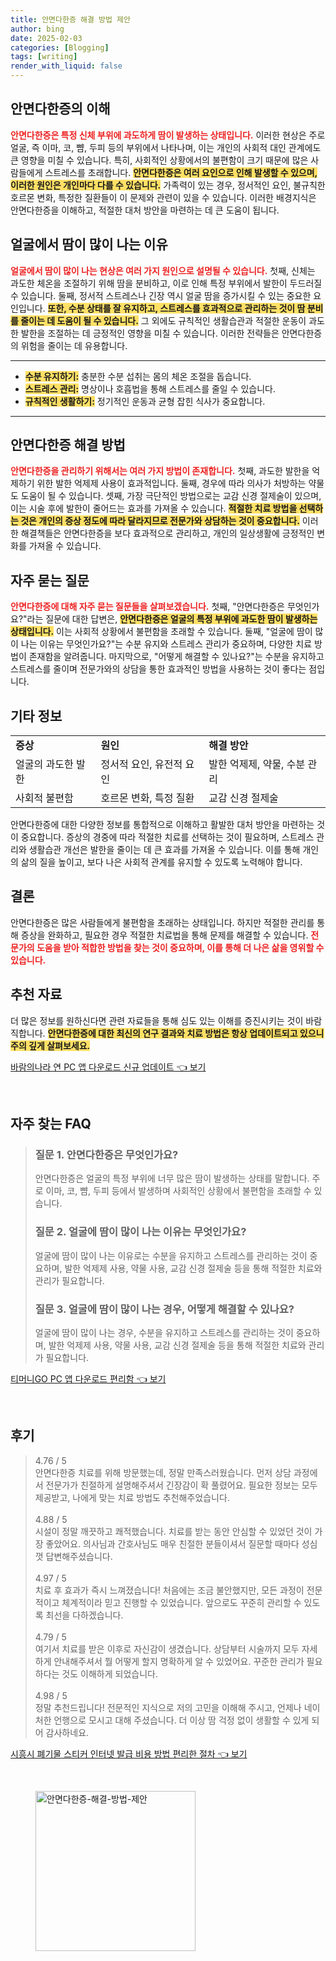 ```yaml
---
title: 안면다한증 해결 방법 제안
author: bing
date: 2025-02-03
categories: [Blogging]
tags: [writing]
render_with_liquid: false
---
```



<h2 id='안면다한증_이해'>안면다한증의 이해</h2>

<p><b><span style="color: #ee2323;">안면다한증은 특정 신체 부위에 과도하게 땀이 발생하는 상태입니다.</span></b> 이러한 현상은 주로 얼굴, 즉 이마, 코, 뺨, 두피 등의 부위에서 나타나며, 이는 개인의 사회적 대인 관계에도 큰 영향을 미칠 수 있습니다. 특히, 사회적인 상황에서의 불편함이 크기 때문에 많은 사람들에게 스트레스를 초래합니다. <b><span style="background-color: #ffe066;">안면다한증은 여러 요인으로 인해 발생할 수 있으며, 이러한 원인은 개인마다 다를 수 있습니다.</span></b> 가족력이 있는 경우, 정서적인 요인, 불규칙한 호르몬 변화, 특정한 질환들이 이 문제와 관련이 있을 수 있습니다. 이러한 배경지식은 안면다한증을 이해하고, 적절한 대처 방안을 마련하는 데 큰 도움이 됩니다.</p>

<h2 id='얼굴_땀_증상'>얼굴에서 땀이 많이 나는 이유</h2>

<p><b><span style="color: #ee2323;">얼굴에서 땀이 많이 나는 현상은 여러 가지 원인으로 설명될 수 있습니다.</span></b> 첫째, 신체는 과도한 체온을 조절하기 위해 땀을 분비하고, 이로 인해 특정 부위에서 발한이 두드러질 수 있습니다. 둘째, 정서적 스트레스나 긴장 역시 얼굴 땀을 증가시킬 수 있는 중요한 요인입니다. <b><span style="background-color: #ffe066;">또한, 수분 상태를 잘 유지하고, 스트레스를 효과적으로 관리하는 것이 땀 분비를 줄이는 데 도움이 될 수 있습니다.</span></b> 그 외에도 규칙적인 생활습관과 적절한 운동이 과도한 발한을 조절하는 데 긍정적인 영향을 미칠 수 있습니다. 이러한 전략들은 안면다한증의 위험을 줄이는 데 유용합니다.</p>

<hr />

<ul>
    <li><b><span style="background-color: #ffe066;">수분 유지하기:</span></b> 충분한 수분 섭취는 몸의 체온 조절을 돕습니다.</li>
    <li><b><span style="background-color: #ffe066;">스트레스 관리:</span></b> 명상이나 호흡법을 통해 스트레스를 줄일 수 있습니다.</li>
    <li><b><span style="background-color: #ffe066;">규칙적인 생활하기:</span></b> 정기적인 운동과 균형 잡힌 식사가 중요합니다.</li>
</ul>

<hr />

<h2 id='안면다한증_해결법'>안면다한증 해결 방법</h2>

<p><b><span style="color: #ee2323;">안면다한증을 관리하기 위해서는 여러 가지 방법이 존재합니다.</span></b> 첫째, 과도한 발한을 억제하기 위한 발한 억제제 사용이 효과적입니다. 둘째, 경우에 따라 의사가 처방하는 약물도 도움이 될 수 있습니다. 셋째, 가장 극단적인 방법으로는 교감 신경 절제술이 있으며, 이는 시술 후에 발한이 줄어드는 효과를 가져올 수 있습니다. <b><span style="background-color: #ffe066;">적절한 치료 방법을 선택하는 것은 개인의 증상 정도에 따라 달라지므로 전문가와 상담하는 것이 중요합니다.</span></b> 이러한 해결책들은 안면다한증을 보다 효과적으로 관리하고, 개인의 일상생활에 긍정적인 변화를 가져올 수 있습니다.</p>

<h2 id='자주_묻는_질문'>자주 묻는 질문</h2>

<p><b><span style="color: #ee2323;">안면다한증에 대해 자주 묻는 질문들을 살펴보겠습니다.</span></b> 첫째, "안면다한증은 무엇인가요?"라는 질문에 대한 답변은, <b><span style="background-color: #ffe066;">안면다한증은 얼굴의 특정 부위에 과도한 땀이 발생하는 상태입니다.</span></b> 이는 사회적 상황에서 불편함을 초래할 수 있습니다. 둘째, "얼굴에 땀이 많이 나는 이유는 무엇인가요?"는 수분 유지와 스트레스 관리가 중요하며, 다양한 치료 방법이 존재함을 알려줍니다. 마지막으로, "어떻게 해결할 수 있나요?"는 수분을 유지하고 스트레스를 줄이며 전문가와의 상담을 통한 효과적인 방법을 사용하는 것이 좋다는 점입니다.</p>

<h2 id='기타_정보'>기타 정보</h2>

<table>
    <tr>
        <td><b>증상</b></td>
        <td><b>원인</b></td>
        <td><b>해결 방안</b></td>
    </tr>
    <tr>
        <td>얼굴의 과도한 발한</td>
        <td>정서적 요인, 유전적 요인</td>
        <td>발한 억제제, 약물, 수분 관리</td>
    </tr>
    <tr>
        <td>사회적 불편함</td>
        <td>호르몬 변화, 특정 질환</td>
        <td>교감 신경 절제술</td>
    </tr>
</table>

<p>안면다한증에 대한 다양한 정보를 통합적으로 이해하고 활발한 대처 방안을 마련하는 것이 중요합니다. 증상의 경중에 따라 적절한 치료를 선택하는 것이 필요하며, 스트레스 관리와 생활습관 개선은 발한을 줄이는 데 큰 효과를 가져올 수 있습니다. 이를 통해 개인의 삶의 질을 높이고, 보다 나은 사회적 관계를 유지할 수 있도록 노력해야 합니다.</p>

<h2 id='결론'>결론</h2>

<p>안면다한증은 많은 사람들에게 불편함을 초래하는 상태입니다. 하지만 적절한 관리를 통해 증상을 완화하고, 필요한 경우 적절한 치료법을 통해 문제를 해결할 수 있습니다. <b><span style="color: #ee2323;">전문가의 도움을 받아 적합한 방법을 찾는 것이 중요하며, 이를 통해 더 나은 삶을 영위할 수 있습니다.</span></b></p>

<h2 id='추천_자료'>추천 자료</h2>

<p>더 많은 정보를 원하신다면 관련 자료들을 통해 심도 있는 이해를 증진시키는 것이 바람직합니다. <b><span style="background-color: #ffe066;">안면다한증에 대한 최신의 연구 결과와 치료 방법은 항상 업데이트되고 있으니 주의 깊게 살펴보세요.</span></b></p>


<p><a class="click-button" title="바람의나라 연 PC 앱 다운로드 신규 업데이트" href="https://yellowplanner.github.io/posts/%EB%B0%94%EB%9E%8C%EC%9D%98%EB%82%98%EB%9D%BC-%EC%97%B0-PC-%EC%95%B1-%EB%8B%A4%EC%9A%B4%EB%A1%9C%EB%93%9C-%EC%8B%A0%EA%B7%9C-%EC%97%85%EB%8D%B0%EC%9D%B4%ED%8A%B8/" rel="dofollow">바람의나라 연 PC 앱 다운로드 신규 업데이트 👈 보기</a></p><br>
<h2 id='자주_찾는_FAQ'>자주 찾는 FAQ</h2>
<div itemscope="" itemtype="https://schema.org/FAQPage"> 
<blockquote> 
<div itemscope="" itemprop="mainEntity" itemtype="https://schema.org/Question"> 
<h3 itemprop="name">질문 1. 안면다한증은 무엇인가요?</h3> 
<div itemscope="" itemprop="acceptedAnswer" itemtype="https://schema.org/Answer"> 
<span itemprop="text"> 
<p>안면다한증은 얼굴의 특정 부위에 너무 많은 땀이 발생하는 상태를 말합니다. 주로 이마, 코, 뺨, 두피 등에서 발생하며 사회적인 상황에서 불편함을 초래할 수 있습니다.</p> 
</span> 
</div> 
</div> 
<div itemscope="" itemprop="mainEntity" itemtype="https://schema.org/Question"> 
<h3 itemprop="name">질문 2. 얼굴에 땀이 많이 나는 이유는 무엇인가요?</h3> 
<div itemscope="" itemprop="acceptedAnswer" itemtype="https://schema.org/Answer"> 
<span itemprop="text"> 
<p>얼굴에 땀이 많이 나는 이유로는 수분을 유지하고 스트레스를 관리하는 것이 중요하며, 발한 억제제 사용, 약물 사용, 교감 신경 절제술 등을 통해 적절한 치료와 관리가 필요합니다.</p> 
</span> 
</div> 
</div> 
<div itemscope="" itemprop="mainEntity" itemtype="https://schema.org/Question"> 
<h3 itemprop="name">질문 3. 얼굴에 땀이 많이 나는 경우, 어떻게 해결할 수 있나요?</h3> 
<div itemscope="" itemprop="acceptedAnswer" itemtype="https://schema.org/Answer"> 
<span itemprop="text"> 
<p>얼굴에 땀이 많이 나는 경우, 수분을 유지하고 스트레스를 관리하는 것이 중요하며, 발한 억제제 사용, 약물 사용, 교감 신경 절제술 등을 통해 적절한 치료와 관리가 필요합니다.</p> 
</span> 
</div> 
</div> 
</blockquote> 
</div>
<p><a class="click-button" title="티머니GO PC 앱 다운로드 편리함" href="https://yellowplanner.github.io/posts/%ED%8B%B0%EB%A8%B8%EB%8B%88GO-PC-%EC%95%B1-%EB%8B%A4%EC%9A%B4%EB%A1%9C%EB%93%9C-%ED%8E%B8%EB%A6%AC%ED%95%A8/" rel="dofollow">티머니GO PC 앱 다운로드 편리함 👈 보기</a></p><br>
<h2 id='후기'>후기</h2>
<div itemscope itemtype="https://schema.org/Product">
  <blockquote>
  <div itemprop="review" itemscope itemtype="https://schema.org/Review">
      <div itemprop="reviewRating" itemscope itemtype="https://schema.org/Rating"> <span itemprop="ratingValue">4.76</span> / <span itemprop="bestRating">5</span> </div>
      <span itemprop="reviewBody">안면다한증 치료를 위해 방문했는데, 정말 만족스러웠습니다. 먼저 상담 과정에서 전문가가 친절하게 설명해주셔서 긴장감이 확 풀렸어요. 필요한 정보는 모두 제공받고, 나에게 맞는 치료 방법도 추천해주었습니다.</span>
  </div>
  <br>
  <div itemprop="review" itemscope itemtype="https://schema.org/Review">
      <div itemprop="reviewRating" itemscope itemtype="https://schema.org/Rating"> <span itemprop="ratingValue">4.88</span> / <span itemprop="bestRating">5</span> </div>
      <span itemprop="reviewBody">시설이 정말 깨끗하고 쾌적했습니다. 치료를 받는 동안 안심할 수 있었던 것이 가장 좋았어요. 의사님과 간호사님도 매우 친절한 분들이셔서 질문할 때마다 성심껏 답변해주셨습니다.</span>
  </div>
  <br>
  <div itemprop="review" itemscope itemtype="https://schema.org/Review">
      <div itemprop="reviewRating" itemscope itemtype="https://schema.org/Rating"> <span itemprop="ratingValue">4.97</span> / <span itemprop="bestRating">5</span> </div>
      <span itemprop="reviewBody">치료 후 효과가 즉시 느껴졌습니다! 처음에는 조금 불안했지만, 모든 과정이 전문적이고 체계적이라 믿고 진행할 수 있었습니다. 앞으로도 꾸준히 관리할 수 있도록 최선을 다하겠습니다.</span>
  </div>
  <br>
  <div itemprop="review" itemscope itemtype="https://schema.org/Review">
      <div itemprop="reviewRating" itemscope itemtype="https://schema.org/Rating"> <span itemprop="ratingValue">4.79</span> / <span itemprop="bestRating">5</span> </div>
      <span itemprop="reviewBody">여기서 치료를 받은 이후로 자신감이 생겼습니다. 상담부터 시술까지 모두 자세하게 안내해주셔서 뭘 어떻게 할지 명확하게 알 수 있었어요. 꾸준한 관리가 필요하다는 것도 이해하게 되었습니다.</span>
  </div>
  <br>
  <div itemprop="review" itemscope itemtype="https://schema.org/Review">
      <div itemprop="reviewRating" itemscope itemtype="https://schema.org/Rating"> <span itemprop="ratingValue">4.98</span> / <span itemprop="bestRating">5</span> </div>
      <span itemprop="reviewBody">정말 추천드립니다! 전문적인 지식으로 저의 고민을 이해해 주시고, 언제나 네이처한 언행으로 모시고 대해 주셨습니다. 더 이상 땀 걱정 없이 생활할 수 있게 되어 감사하네요.</span>
  </div>
  </blockquote>
</div>
<p><a class="click-button" title="시흥시 폐기물 스티커 인터넷 발급 비용 방법 편리한 절차" href="https://yellowplanner.github.io/posts/%EC%8B%9C%ED%9D%A5%EC%8B%9C-%ED%8F%90%EA%B8%B0%EB%AC%BC-%EC%8A%A4%ED%8B%B0%EC%BB%A4-%EC%9D%B8%ED%84%B0%EB%84%B7-%EB%B0%9C%EA%B8%89-%EB%B9%84%EC%9A%A9-%EB%B0%A9%EB%B2%95-%ED%8E%B8%EB%A6%AC%ED%95%9C-%EC%A0%88%EC%B0%A8/" rel="dofollow">시흥시 폐기물 스티커 인터넷 발급 비용 방법 편리한 절차 👈 보기</a></p><br>
<figure class="image"><img src="https://yellowplanner.github.io/assets/img/thumbnail/안면다한증-해결-방법-제안.webp" alt="안면다한증-해결-방법-제안" width="256" height="256"></figure>